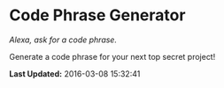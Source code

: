 # Code Phrase Generator
*Alexa, ask for a code phrase.*

Generate a code phrase for your next top secret project!

**Last Updated:** 2016-03-08 15:32:41